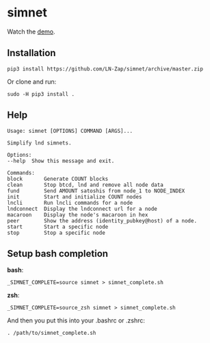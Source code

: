 # simnet

Watch the [demo](https://twitter.com/ottosuess/status/1158760429193220096).

## Installation

```
pip3 install https://github.com/LN-Zap/simnet/archive/master.zip
```

Or clone and run:
```
sudo -H pip3 install .
```

## Help

```
Usage: simnet [OPTIONS] COMMAND [ARGS]...

Simplify lnd simnets.

Options:
--help  Show this message and exit.

Commands:
block       Generate COUNT blocks
clean       Stop btcd, lnd and remove all node data
fund        Send AMOUNT satoshis from node_1 to NODE_INDEX
init        Start and initialize COUNT nodes
lncli       Run lncli commands for a node
lndconnect  Display the lndconnect url for a node
macaroon    Display the node's macaroon in hex
peer        Show the address (identity_pubkey@host) of a node.
start       Start a specific node
stop        Stop a specific node
```

## Setup bash completion

**bash**:
```
_SIMNET_COMPLETE=source simnet > simnet_complete.sh
```

**zsh**:
```
_SIMNET_COMPLETE=source_zsh simnet > simnet_complete.sh
```

And then you put this into your .bashrc or .zshrc:
```
. /path/to/simnet_complete.sh
```
